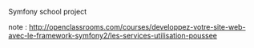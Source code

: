 Symfony school project


note : http://openclassrooms.com/courses/developpez-votre-site-web-avec-le-framework-symfony2/les-services-utilisation-poussee